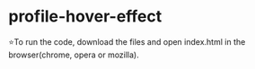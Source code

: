 # profile-hover-effect

:star:To run the code, download the files and open index.html in the browser(chrome, opera or mozilla).
